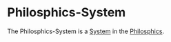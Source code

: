 # Philosphics-System

The Philosphics-System is a [System](600083.md) in the [Philosphics](645000.md).
